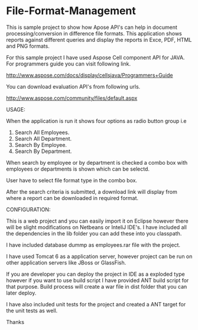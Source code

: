 File-Format-Management
======================

This is sample project to show how Apose API's can help in document processing/conversion in difference file formats. This application shows reports against different queries and display the reports in Exce, PDF, HTML and PNG formats. 

For this sample project I have used Aspose Cell component API for JAVA. For programmers guide you can visit following link.

http://www.aspose.com/docs/display/cellsjava/Programmers+Guide

You can download evaluation API's from following urls.

http://www.aspose.com/community/files/default.aspx

USAGE:

When the application is run it shows four options as radio button group i.e

1. Search All Employees.
2. Search All Department.
3. Search By Employee.
4. Search By Department.

When search by employee or by department is checked a combo box with employees or departments is shown which can be selectd.

User have to select file format type in the combo box.

After the search criteria is submitted, a download link will display from where a report can be downloaded in required format.




CONFIGURATION:

This is a web project and you can easily import it on Eclipse however there will be slight modifications on Netbeans or InteliJ IDE's. I have included all the dependencies in the lib folder you can add these into you classpath.

I have included database dummp as employees.rar file with the project.

I have used Tomcat 6 as a application server, however project can be run on other application servers like JBoss or GlassFish.

If you are developer you can deploy the project in IDE as a exploded type however if you want to use build script I have provided ANT build script for that purpose. Build process will create a war file in dist folder that you can later deploy.

I have also included unit tests for the project and created a ANT target for the unit tests as well.


Thanks

